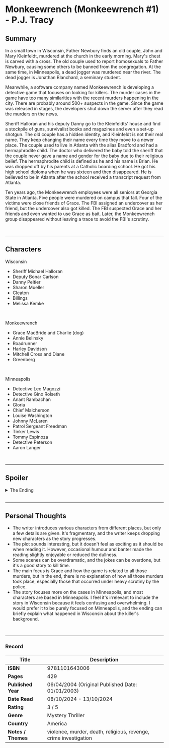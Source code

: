 # Monkeewrench (Monkeewrench #1) - P.J. Tracy

## Summary
In a small town in Wisconsin, Father Newbury finds an old couple, John and Mary Kleinfeldt, murdered at the church in the early morning. Mary's chest is carved with a cross. The old couple used to report homosexuals to Father Newbury, causing some others to be banned from the congregation. At the same time, in Minneapolis, a dead jogger was murdered near the river. The dead jogger is Jonathan Blanchard, a seminary student.

Meanwhile, a software company named Monkeewrench is developing a detective game that focuses on looking for killers. The murder cases in the game have too many similarities with the recent murders happening in the city. There are probably around 500+ suspects in the game. Since the game was released in stages, the developers shut down the server after they read the murders on the news.

Sheriff Halloran and his deputy Danny go to the Kleinfeldts' house and find a stockpile of guns, survivalist books and magazines and even a set-up shotgun. The old couple has a hidden identity, and Kleinfeldt is not their real name. They keep changing their name every time they move to a newer place. The couple used to live in Atlanta with the alias Bradford and had a hermaphrodite child. The doctor who delivered the baby told the sheriff that the couple never gave a name and gender for the baby due to their religious belief. The hermaphrodite child is defined as he and his name is Brian. He was dropped off by his parents at a Catholic boarding school. He got his high school diploma when he was sixteen and then disappeared. He is believed to be in Atlanta after the school received a transcript request from Atlanta.

Ten years ago, the Monkeewrench employees were all seniors at Georgia State in Atlanta. Five people were murdered on campus that fall. Four of the victims were close friends of Grace. The FBI assigned an undercover as her friend, but the undercover also got killed. The FBI suspected Grace and her friends and even wanted to use Grace as bait. Later, the Monkeewrench group disappeared without leaving a trace to avoid the FBI's scrutiny.

<br>

***

## Characters
Wisconsin
- Sheriff Michael Halloran 
- Deputy Bonar Carlson
- Danny Peltier
- Sharon Mueller
- Cleaton
- Billings
- Melissa Kemke
<br>

Monkeewrench
- Grace MacBride and Charlie (dog)
- Annie Belinsky
- Roadrunner 
- Harley Davidson
- Mitchell Cross and Diane
- Greenberg
<br>

Minneapolis
- Detective Leo Magozzi
- Detective Gino Rolseth
- Anant Rambachan
- Gloria
- Chief Malcherson
- Louise Washington
- Johnny McLaren 
- Patrol Sergeant Freedman 
- Tinker Lewis
- Tommy Espinoza
- Detective Peterson 
- Aaron Langer
<br>

***
## Spoiler
<details>
<summary>The Ending</summary>
  
- Mitchell Cross is James Mitchell, and his wife Diane is D. Emanuel, also known as Brian Bradford.
- Sharon Mueller was shot by Diane in the throat when she was on the way to the Monkeewrench office. The ending reveals she is alive, probably saved by Mitch, who appears at the scene just in time.
- Diane had killed random people based on the game profile, but the real motive was to destroy the game. She doesn't want any players to reach level fifteen in the game, which exposes the crime scenes in Atlanta. She has to kill her beloved husband Mitch because he walked in after she shot Sharon. Mitch disagrees with Diane's plan to kill Grace. Diane reveals to Grace that Mitch is the killer who murdered five people in Georgia because Mitch loves Grace. He was going to kill Diane, so she didn't kill Grace, and Diane shot him.
- Diane was shot multiple times by the police when she wanted to kill Grace.
- Diane was the murderer who killed her parents, the Kleinfeldts. Brian Bradford went under the knife after a week after his eighteenth birthday. He changed his name to D. Emanuel, which happens to be the Mother Superior's name before she was promoted. Diane enrolled at Georgia State and has honours in Computer Science. 
- Mitchell Cross's parents died in a suspicious house fire when he was thirteen. Then, he was pulled in for stalking some high-school girl, and a month later, her boyfriend and brother were stabbed to death.
</details>
<br>

***

## Personal Thoughts
- The writer introduces various characters from different places, but only a few details are given. It's fragmentary, and the writer keeps dropping new characters as the story progresses. 
- The plot sounds interesting, but it doesn't feel as exciting as it should be when reading it. However, occasional humour and banter made the reading slightly enjoyable or reduced the dullness.
- Some scenes can be overdramatic, and the jokes can be overdone, but it's a good story to kill time.
- The main focus is Grace and how the game is related to all those murders, but in the end, there is no explanation of how all those murders took place, especially those that occurred under heavy scrutiny by the police.
- The story focuses more on the cases in Minneapolis, and most characters are based in Minneapolis. I feel it's irrelevant to include the story in Wisconsin because it feels confusing and overwhelming. I would prefer it to be purely focused on Minneapolis, and the ending can briefly explain what happened in Wisconsin about the killer's background.

<br>

***

### Record
| Title | Description |
| -- | -- |
| **ISBN** | 9781101643006 |
| **Pages** | 429|
| **Published Year** | 06/04/2004 (Original Published Date: 01/01/2003) |
| **Date Read** | 08/10/2024 - 13/10/2024 |
| **Rating** | 3 / 5 |
| **Genre** | Mystery Thriller |
| **Country** | America |
| **Notes / Themes** | violence, murder, death, religious, revenge, crime investigation | 

  
